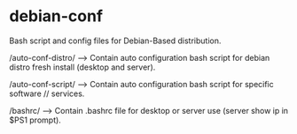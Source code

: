 # debian-conf
Bash script and config files for Debian-Based distribution.

/auto-conf-distro/ --> Contain auto configuration bash script for debian distro fresh install (desktop and server).

/auto-conf-script/ --> Contain auto configuration bash script for specific software // services.

/bashrc/           --> Contain .bashrc file for desktop or server use (server show ip in $PS1 prompt).


